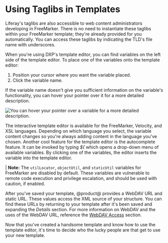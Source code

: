 # Using Taglibs in Templates

Liferay's taglibs are also accessible to web content administrators developing in FreeMarker. There is no need to instantiate these taglibs within your FreeMarker template; they're already provided for you automatically. You can access these taglibs by indicating the TLD's file name with underscores.

When you're using DXP's template editor, you can find variables on the left side of the template editor. To place one of the variables onto the template editor:

1. Position your cursor where you want the variable placed.
1. Click the variable name.

If the variable name doesn't give you sufficient information on the variable's functionality, you can hover your pointer over it for a more detailed description.

![You can hover your pointer over a variable for a more detailed description.](../../../../../../images/web-content-templates-create.png)

The interactive template editor is available for the FreeMarker, Velocity, and XSL languages. Depending on which language you select, the variable content changes so you're always adding content in the language you've chosen. Another cool feature for the template editor is the autocomplete feature. It can be invoked by typing *${* which opens a drop-down menu of available variables. By clicking one of the variables, the editor inserts the variable into the template editor.

| **Note:** The `utilLocator`, `objectUtil`, and `staticUtil` variables for FreeMarker are disabled by default. These variables are vulnerable to remote code execution and privilege escalation, and should be used with caution, if enabled.

After you've saved your template, @product@ provides a WebDAV URL and static URL. These values access the XML source of your structure. You can find these URLs by returning to your template after it's been saved and expanding the *Details* section. For more information on WebDAV and the uses of the WebDAV URL, reference the [WebDAV Access](../../../documents-and-media/publishing-and-sharing/accessing-documents-with-webdav.md) section.

Now that you've created a handsome template and know how to use the template editor, it's time to decide who the lucky people are that get to use your new template.
